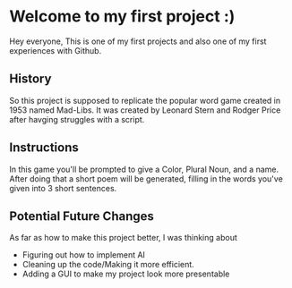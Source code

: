 # Welcome to my first project :)
Hey everyone, This is one of my first projects and also one of my first experiences with Github. 

## History
So this project is supposed to replicate the popular word game created in 1953 named Mad-Libs.
It was created by Leonard Stern and Rodger Price after havging struggles with a script.

## Instructions
In this game you'll be prompted to give a Color, Plural Noun, and a name.
After doing that a short poem will be generated, filling in the words you've given into 3 short sentences. 

## Potential Future Changes
As far as how to make this project better, I was thinking about 
* Figuring out how to implement AI
* Cleaning up the code/Making it more efficient.
* Adding a GUI to make my project look more presentable
